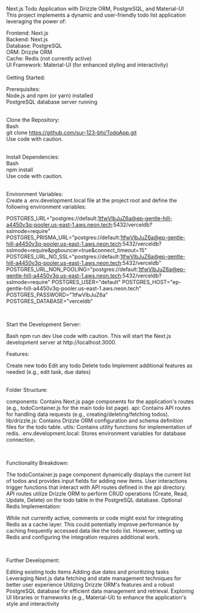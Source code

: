 Next.js Todo Application with Drizzle ORM, PostgreSQL, and Material-UI
This project implements a dynamic and user-friendly todo list application leveraging the power of:

Frontend: Next.js
<br/>
Backend: Next.js
<br/>
Database: PostgreSQL
<br/>
ORM: Drizzle ORM
<br/>
Cache: Redis (not currently active)
<br/>
UI Framework: Material-UI (for enhanced styling and interactivity)
<br/>
<br/>
Getting Started:

Prerequisites:
<br/>
Node.js and npm (or yarn) installed
<br/>
PostgreSQL database server running
<br/>
<br/>

Clone the Repository:
<br/>
Bash
<br/>
git clone https://github.com/sur-123-bhi/TodoApp.git
<br/>
Use code with caution.
<br/>
<br/>

Install Dependencies:
<br/>
Bash
<br/>
npm install
<br/>
Use code with caution.
<br/>
<br/>

Environment Variables:
<br/>
Create a .env.development.local file at the project root and define the following environment variables:

POSTGRES_URL="postgres://default:1tfwVlbJuZ6a@ep-gentle-hill-a4450v3q-pooler.us-east-1.aws.neon.tech:5432/verceldb?sslmode=require"
POSTGRES_PRISMA_URL="postgres://default:1tfwVlbJuZ6a@ep-gentle-hill-a4450v3q-pooler.us-east-1.aws.neon.tech:5432/verceldb?sslmode=require&pgbouncer=true&connect_timeout=15"
POSTGRES_URL_NO_SSL="postgres://default:1tfwVlbJuZ6a@ep-gentle-hill-a4450v3q-pooler.us-east-1.aws.neon.tech:5432/verceldb"
POSTGRES_URL_NON_POOLING="postgres://default:1tfwVlbJuZ6a@ep-gentle-hill-a4450v3q.us-east-1.aws.neon.tech:5432/verceldb?sslmode=require"
POSTGRES_USER="default"
POSTGRES_HOST="ep-gentle-hill-a4450v3q-pooler.us-east-1.aws.neon.tech"
POSTGRES_PASSWORD="1tfwVlbJuZ6a"
POSTGRES_DATABASE="verceldb"

<br/>

Start the Development Server:

Bash
npm run dev
Use code with caution.
This will start the Next.js development server at http://localhost:3000.

Features:

Create new todo 
Edit any todo 
Delete todo 
Implement additional features as needed (e.g., edit task, due dates)

<br/>
Folder Structure:

components: Contains Next.js page components for the application's routes (e.g., todoContainer.js for the main todo list page).
api: Contains API routes for handling data requests (e.g., creating/deleting/fetching todos).
lib/drizzle.js: Contains Drizzle ORM configuration and schema definition files for the todo table.
utils: Contains utility functions for implementation of redis.
.env.development.local: Stores environment variables for database connection.

<br/>

Functionality Breakdown:

The todoContainer.js page component dynamically displays the current list of todos and provides input fields for adding new items.
User interactions trigger functions that interact with API routes defined in the api directory.
API routes utilize Drizzle ORM to perform CRUD operations (Create, Read, Update, Delete) on the todo table in the PostgreSQL database.
Optional Redis Implementation:

While not currently active, comments or code might exist for integrating Redis as a cache layer. This could potentially improve performance by caching frequently accessed data like the todo list. However, setting up Redis and configuring the integration requires additional work.

<br/>

Further Development:

Editing existing todo items
Adding due dates and prioritizing tasks
Leveraging Next.js data fetching and state management techniques for better user experience
Utilizing Drizzle ORM's features and a robust PostgreSQL database for efficient data management and retrieval. 
Exploring UI libraries or frameworks (e.g., Material-UI) to enhance the application's style and interactivity

<br/>

